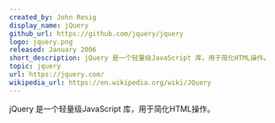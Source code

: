 ```yaml
---
created_by: John Resig
display_name: jQuery
github_url: https://github.com/jquery/jquery
logo: jquery.png
released: January 2006
short_description: jQuery 是一个轻量级JavaScript 库，用于简化HTML操作。
topic: jquery
url: https://jquery.com/
wikipedia_url: https://en.wikipedia.org/wiki/JQuery
---
```

jQuery 是一个轻量级JavaScript 库，用于简化HTML操作。